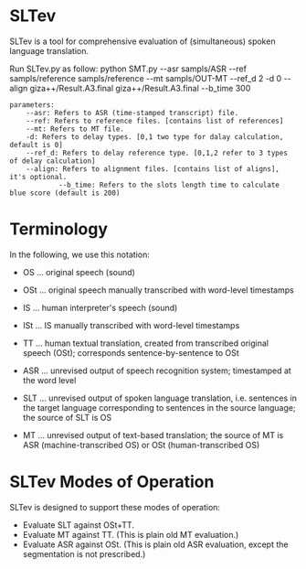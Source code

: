 # SLTev
SLTev is a tool for comprehensive evaluation of (simultaneous) spoken language translation.

Run SLTev.py as follow:
	python SMT.py --asr sampls/ASR --ref sampls/reference sampls/reference  --mt sampls/OUT-MT --ref_d 2 -d 0 --align giza++/Result.A3.final giza++/Result.A3.final --b_time 300

	
	parameters:
		--asr: Refers to ASR (time-stamped transcript) file. 
		--ref: Refers to reference files. [contains list of references]
		--mt: Refers to MT file.
		-d: Refers to delay types. [0,1 two type for dalay calculation, default is 0]
		--ref_d: Refers to delay reference type. [0,1,2 refer to 3 types of delay calculation]
		--align: Refers to alignment files. [contains list of aligns], it's optional. 
                --b_time: Refers to the slots length time to calculate blue score (default is 200)

# Terminology

In the following, we use this notation:

* OS  ... original speech (sound)
* OSt ... original speech manually transcribed with word-level timestamps
* IS  ... human interpreter's speech (sound)
* ISt ... IS manually transcribed with word-level timestamps
* TT ... human textual translation, created from transcribed original speech (OSt); corresponds sentence-by-sentence to OSt

* ASR ... unrevised output of speech recognition system; timestamped at the word level
* SLT ... unrevised output of spoken language translation, i.e. sentences in the target language corresponding to sentences in the source language; the source of SLT is OS
* MT  ... unrevised output of text-based translation; the source of MT is ASR (machine-transcribed OS) or OSt (human-transcribed OS)

# SLTev Modes of Operation

SLTev is designed to support these modes of operation:

* Evaluate SLT against OSt+TT.
* Evaluate MT against TT. (This is plain old MT evaluation.)
* Evaluate ASR against OSt. (This is plain old ASR evaluation, except the segmentation is not prescribed.)
